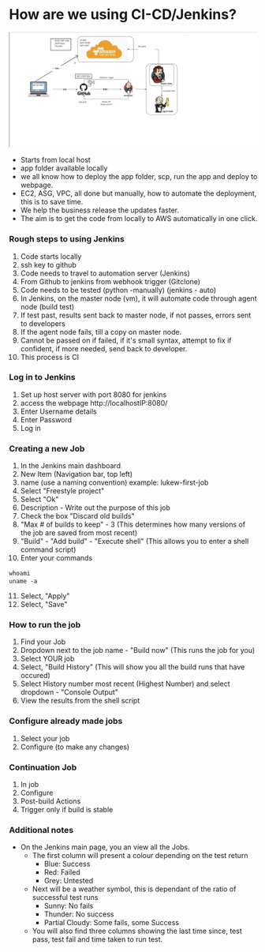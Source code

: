# How are we using CI-CD/Jenkins?



![](images/Jenkins.png)
- Starts from local host
- app folder available locally 
- we all know how to deploy the app folder, scp, run the app and deploy to webpage. 
- EC2, ASG, VPC, all done but manually, how to automate the deployment, this is to save time. 
- We help the business release the updates faster. 
- The aim is to get the code from locally to AWS automatically in one click.

### Rough steps to using Jenkins
1. Code starts locally
2. ssh key to github
3. Code needs to travel to automation server  (Jenkins)
4. From Github to jenkins from webhook trigger (Gitclone)
5. Code needs to be tested (python -manually) (jenkins - auto)
6. In Jenkins, on the master node (vm), it will automate code through agent node (build test)
7. If test past, results sent back to master node, if not passes, errors sent to developers
8. If the agent node fails, till a copy on master node.
9. Cannot be passed on if failed, if it's small syntax, attempt to fix if confident, if more needed, send back to developer.
10. This process is CI



### Log in to Jenkins
1. Set up host server with port 8080 for jenkins
2. access the webpage http://localhostIP:8080/
3. Enter Username details
4. Enter Password
5. Log in

### Creating a new Job
1. In the Jenkins main dashboard
2. New Item (Navigation bar, top left)
3. name (use a naming convention) example: lukew-first-job
4. Select "Freestyle project"
5. Select "Ok"
6. Description - Write out the purpose of this job
7. Check the box "Discard old builds"
8. "Max # of builds to keep" - 3 (This determines how many versions of the job are saved from most recent)
9. "Build" - "Add build" - "Execute shell" (This allows you to enter a shell command script)
10. Enter your commands
```
whoami
uname -a
```
11. Select, "Apply"
12. Select, "Save"

### How to run the job
1. Find your Job
2. Dropdown next to the job name - "Build now" (This runs the job for you)
3. Select YOUR job
4. Select, "Build History" (This will show you all the build runs that have occured)
5. Select History number most recent (Highest Number) and select dropdown - "Console Output"
6. View the results from the shell script

### Configure already made jobs
1. Select your job 
2. Configure (to make any changes)

### Continuation Job
1. In job
2. Configure
3. Post-build Actions
4. Trigger only if build is stable

### Additional notes
- On the Jenkins main page, you an view all the Jobs.
  - The first column will present a colour depending on the test return
    - Blue: Success
    - Red: Failed
    - Grey: Untested
  - Next will be a weather symbol, this is dependant of the ratio of successful test runs
    - Sunny: No fails
    - Thunder: No success
    - Partial Cloudy: Some fails, some Success
  - You will also find three columns showing the last time since, test pass, test fail and time taken to run test.
